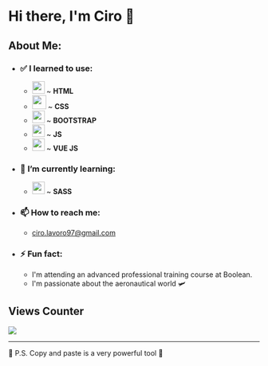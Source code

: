 # Hi there, I'm Ciro 👋
## About Me:
- ### ✅ I learned to use:
  - <img src="https://user-images.githubusercontent.com/96072268/161374093-b80b0bc7-2be5-44bd-bf1e-ab3deb4e29cb.png" width="25" height="25"/> ~ **HTML**
  - <img src="https://user-images.githubusercontent.com/96072268/161374463-5c349721-a57a-418c-833f-b024997263e5.png" width="28" height="28"/> ~ **CSS**
  - <img src="https://user-images.githubusercontent.com/96072268/161374521-07e04ac1-34e7-4f7b-b7d9-9cb72ec5b209.png" width="25" height="25"/> ~ **BOOTSTRAP**
  - <img src="https://user-images.githubusercontent.com/96072268/161374545-ce377581-c7b3-4c4a-aab4-30883b941140.png" width="25" height="25"/> ~ **JS**
  - <img src="https://user-images.githubusercontent.com/96072268/161374582-fd35a2c4-069a-4c52-966d-6dd1b87d1c98.png" width="25" height="25"/> ~ **VUE JS**
- ### 📒 I’m currently learning:
  - <img src="https://user-images.githubusercontent.com/96072268/161374386-26ae9a12-7ae9-47e9-b19f-baa5986b079c.png" width="25" height="25"/> ~ **SASS**
- ### 📫 How to reach me: 
  - ciro.lavoro97@gmail.com
- ### ⚡ Fun fact: 
  - I'm attending an advanced professional training course at Boolean.
  - I'm passionate about the aeronautical world 🛩️

## Views Counter
![](https://komarev.com/ghpvc/?username=Ciro97cu&color=blueviolet)
<hr/>
🦆 P.S. Copy and paste is a very powerful tool 💜
